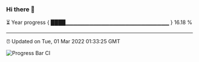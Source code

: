 ### Hi there 👋

⏳ Year progress { ████▁▁▁▁▁▁▁▁▁▁▁▁▁▁▁▁▁▁▁▁▁▁▁▁▁▁ } 16.18 %

---

⏰ Updated on Tue, 01 Mar 2022 01:33:25 GMT

![Progress Bar CI](https://github.com/ZhaoGui/ZhaoGui/workflows/Progress%20Bar%20CI/badge.svg)
